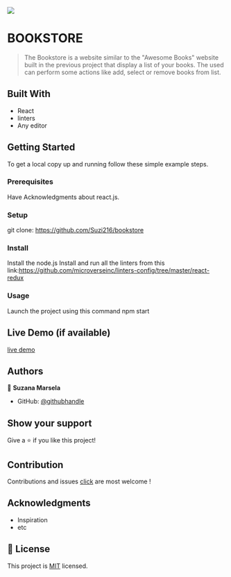 ![](https://img.shields.io/badge/Microverse-blueviolet)

# BOOKSTORE

>The Bookstore is a website similar to the "Awesome Books" website built in the previous project that display a list of your books. The used can perform some actions like add, select or remove books from list.

## Built With

- React
- linters
- Any editor


## Getting Started

To get a local copy up and running follow these simple example steps.

### Prerequisites
Have Acknowledgments about react.js.

### Setup

git clone: https://github.com/Suzi216/bookstore

### Install
Install the node.js
Install and run all the linters from this link:https://github.com/microverseinc/linters-config/tree/master/react-redux

### Usage
Launch the project using this command npm start



## Live Demo (if available)

[live demo]()


## Authors

👤 **Suzana Marsela**

- GitHub: [@githubhandle](https://github.com/Suzi216)


## Show your support

Give a ⭐️ if you like this project!

## Contribution

Contributions and issues [click](https://github.com/Suzi216/bookstore/issues) are most welcome !

## Acknowledgments

- Inspiration
- etc

## 📝 License

This project is [MIT](./MIT.md) licensed.
